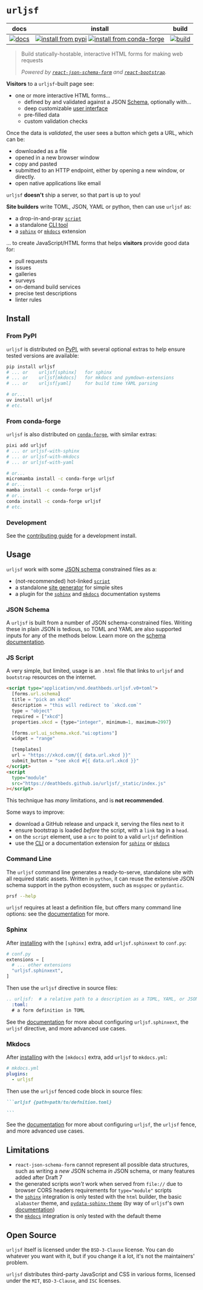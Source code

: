 # `urljsf`

|            docs             |                                          install                                           |                build                 |
| :-------------------------: | :----------------------------------------------------------------------------------------: | :----------------------------------: |
| [![docs][docs-badge]][docs] | [![install from pypi][pypi-badge]][pypi] [![install from conda-forge][conda-badge]][conda] | [![build][workflow-badge]][workflow] |

> Build statically-hostable, interactive HTML forms for making web requests
>
> _Powered by [`react-json-schema-form`][rjsf] and
> [`react-`][react-bootstrap][`bootstrap`][bootstrap]._

[bootstrap]: https://github.com/twbs/bootstrap
[json-schema]: https://json-schema.org
[rjsf]: https://github.com/rjsf-team/react-jsonschema-form
[react-bootstrap]: https://github.com/react-bootstrap/react-bootstrap
[ui-schema]:
  https://rjsf-team.github.io/react-jsonschema-form/docs/api-reference/uiSchema/
[docs]: https://urljsf.rtfd.org
[docs-badge]: https://readthedocs.org/projects/urljsf/badge/?version=latest
[conda-badge]: https://img.shields.io/conda/vn/conda-forge/urljsf
[conda]: https://anaconda.org/conda-forge/urljsf
[pypi-badge]: https://img.shields.io/pypi/v/urljsf
[pypi]: https://pypi.org/project/urljsf
[workflow-badge]:
  https://github.com/deathbeds/urljsf/actions/workflows/ci.yml/badge.svg?branch=main
[workflow]:
  https://github.com/deathbeds/urljsf/actions/workflows/ci.yml?query=branch%3Amain

**Visitors** to a `urljsf`-built page see:

- one or more interactive HTML forms...
  - defined by and validated against a JSON [Schema][json-schema], optionally with...
  - deep customizable [user interface][ui-schema]
  - pre-filled data
  - custom validation checks

Once the data is _validated_, the user sees a button which gets a URL, which can be:

- downloaded as a file
- opened in a new browser window
- copy and pasted
- submitted to an HTTP endpoint, either by opening a new window, or directly.
- open native applications like email

`urljsf` **doesn't** ship a server, so that part is up to you!

**Site builders** write TOML, JSON, YAML or python, then can use `urljsf` as:

- a drop-in-and-pray [`script`](#js-script)
- a standalone [CLI tool](#command-line)
- a [`sphinx`](#sphinx) or [`mkdocs`](#mkdocs) extension

... to create JavaScript/HTML forms that helps **visitors** provide good data for:

- pull requests
- issues
- galleries
- surveys
- on-demand build services
- precise test descriptions
- linter rules

## Install

[contrib]: https://github.com/deathbeds/urljsf/blob/main/CONTRIBUTING.md

### From PyPI

`urljsf` is distributed on [PyPI][pypi], with several optional extras to help ensure
tested versions are available:

```bash
pip install urljsf
# ... or    urljsf[sphinx]   for sphinx
# ... or    urljsf[mkdocs]   for mkdocs and pymdown-extensions
# ... or    urljsf[yaml]     for build time YAML parsing

# or...
uv install urljsf
# etc.
```

### From conda-forge

`urljsf` is also distributed on [`conda-forge`][conda], with similar extras:

```bash
pixi add urljsf
# ... or urljsf-with-sphinx
# ... or urljsf-with-mkdocs
# ... or urljsf-with-yaml

# or...
micromamba install -c conda-forge urljsf
# or...
mamba install -c conda-forge urljsf
# or...
conda install -c conda-forge urljsf
# etc.
```

### Development

See the [contributing guide][contrib] for a development install.

## Usage

`urljsf` work with some [JSON schema](#json-schema) constrained files as a:

- (not-recommended) hot-linked [`script`](#js-script)
- a standalone [site generator](#command-line) for simple sites
- a plugin for the [`sphinx`](#sphinx) and [`mkdocs`](#mkdocs) documentation systems

### JSON Schema

A `urljsf` is built from a number of JSON schema-constrained files. Writing these in
plain JSON is tedious, so TOML and YAML are also supported inputs for any of the methods
below. Learn more on the [schema documentation][schema-docs].

[schema-docs]: https://urljsf.rtfd.org/en/latest/use/schema.html

### JS Script

A very simple, but limited, usage is an `.html` file that links to `urljsf` and
`bootstrap` resources on the internet.

```html
<script type="application/vnd.deathbeds.urljsf.v0+toml">
  [forms.url.schema]
  title = "pick an xkcd"
  description = "this will redirect to `xkcd.com`"
  type = "object"
  required = ["xkcd"]
  properties.xkcd = {type="integer", minimum=1, maximum=2997}

  [forms.url.ui_schema.xkcd."ui:options"]
  widget = "range"

  [templates]
  url = "https://xkcd.com/{{ data.url.xkcd }}"
  submit_button = "see xkcd #{{ data.url.xkcd }}"
</script>
<script
  type="module"
  src="https://deathbeds.github.io/urljsf/_static/index.js"
></script>
```

This technique has _many_ limitations, and is **not recommended**.

Some ways to improve:

- download a GitHub release and unpack it, serving the files next to it
- ensure bootstrap is loaded _before_ the script, with a `link` tag in a `head`.
- on the `script` element, use a `src` to point to a valid `urljsf` definition
- use the [CLI](#command-line) or a documentation extension for [`sphinx`](#sphinx) or
  [`mkdocs`](#mkdocs)

### Command Line

The `urljsf` command line generates a ready-to-serve, standalone site with all required
static assets. Written in `python`, it can reuse the extensive JSON schema support in
the python ecosystem, such as `msgspec` or `pydantic`.

```bash
prsf --help
```

`urljsf` requires at least a definition file, but offers many command line options: see
the [documentation][cli-docs] for more.

[cli-docs]: https://urljsf.rtfd.org/en/latest/use/cli.html

### Sphinx

After [installing](#install) with the `[sphinx]` extra, add `urljsf.sphinxext` to
`conf.py`:

```py
# conf.py
extensions = [
  # ... other extensions
  "urljsf.sphinxext",
]
```

Then use the `urljsf` directive in source files:

```rst
.. urljsf:  # a relative path to a description as a TOML, YAML, or JSON file or python
  :toml:
  # a form definition in TOML
```

See the [documentation][sphinx-docs] for more about configuring `urljsf.sphinxext`, the
`urljsf` directive, and more advanced use cases.

[sphinx-docs]: https://urljsf.rtfd.org/en/latest/use/sphinx.html

### Mkdocs

After [installing](#install) with the `[mkdocs]` extra, add `urljsf` to `mkdocs.yml`:

```yaml
# mkdocs.yml
plugins:
  - urljsf
```

Then use the `urljsf` fenced code block in source files:

````markdown
```urljsf {path=path/to/defnition.toml}

```
````

See the [documentation][mkdocs-docs] for more about configuring `urljsf`, the `urljsf`
fence, and more advanced use cases.

[mkdocs-docs]: https://urljsf.rtfd.org/en/latest/use/mkdocs.html

## Limitations

- `react-json-schema-form` cannot represent all possible data structures, such as
  writing a _new_ JSON schema _in_ JSON schema, or many features added after Draft 7
- the generated scripts _won't_ work when served from `file://` due to browser CORS
  headers requirements for `type="module"` scripts
- the [`sphinx`](#sphinx) integration is only tested with the `html` builder, the basic
  `alabaster` theme, and [`pydata-sphinx-theme`][pdst] (by way of `urljsf`'s own
  [documentation][sphinx-docs])
- the [`mkdocs`](#mkdocs) integration is only tested with the default theme

[pdst]: https://github.com/pydata/pydata-sphinx-theme

## Open Source

`urljsf` itself is licensed under the `BSD-3-Clause` license. You can do whatever you
want with it, but if you change it a lot, it's not the maintainers' problem.

`urljsf` distributes third-party JavaScript and CSS in various forms, licensed under the
`MIT`, `BSD-3-Clause`, and `ISC` licenses.
